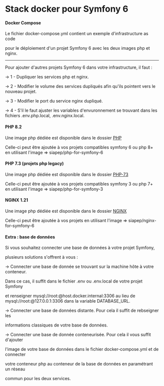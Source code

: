 # Stack docker pour Symfony 6

#### Docker Compose

Le fichier docker-compose.yml contient un exemple d'infrastructure as code

pour le déploiement d'un projet Symfony 6 avec les deux images php et nginx.

- - - - - - - - - - - - - - - - - - - - - -

Pour ajouter d'autres projets Symfony 6 dans votre infrastructure, il faut :

-> 1 - Dupliquer les services php et nginx.

-> 2 - Modifier le volume des services dupliqués afin qu'ils pointent vers le nouveau projet.

-> 3 - Modifier le port du service nginx dupliqué.

-> 4 - S'il le faut ajuster les variables d'envuronnement se trouvant dans les fichiers .env.php.local, .env.nginx.local.

#### PHP 8.2

Une image php dédiée est disponible dans le dossier [PHP](./php)

Celle-ci peut être ajoutée à vos projets compatibles symfony 6 ou php 8+ en utilisant l'image => siapep/php-for-symfony-6

#### PHP 7.3 (projets php legacy)

Une image php dédiée est disponible dans le dossier [PHP-73](./php-73)

Celle-ci peut être ajoutée à vos projets compatibles symfony 3 ou php 7+ en utilisant l'image => siapep/php-for-symfony-3

#### NGINX 1.21

Une image php dédiée est disponible dans le dossier [NGINX](./nginx)

Celle-ci peut être ajoutée à vos projets en utilisant l'image => siapep/nginx-for-symfony-6

#### Extra : base de données

Si vous souhaitez connecter une base de données à votre projet Symfony,

plusieurs solutions s'offrent à vous :

-> Connecter une base de donnée se trouvant sur la machine hôte à votre conteneur.

Dans ce cas, il suffit dans le fichier .env ou .env.local de votre projet Symfony

et renseigner mysql://root:@host.docker.internal:3306 au lieu de mysql://root:@127.0.0.1:3306 dans la variable DATABASE_URL.


-> Connecter une base de données distante. Pour cela il suffit de rebseigner les 

informations classiques de votre base de données.


-> Connecter une base de donnée conteneurisée. Pour cela il vous suffit d'ajouter 

l'image de votre base de données dans le fichier docker-compose.yml et de connecter

votre conteneur php au conteneur de la base de données en paramétrant un réseau 

commun pour les deux services.